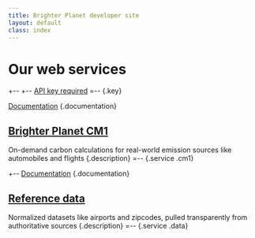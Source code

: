 ```yaml
---
title: Brighter Planet developer site
layout: default
class: index
---
```


# Our web services #

+--
 +--
  [API key required](http://keys.brighterplanet.com)
 =--
 {.key}
 
[Documentation](http://carbon.brighterplanet.com/documentation)
{.documentation}
 
## [Brighter Planet CM1](http://carbon.brighterplanet.com) ##

On-demand carbon calculations for real-world emission sources like automobiles and flights
{.description}
=--
{.service .cm1}

+--
[Documentation](http://data.brighterplanet.com/documentation)
{.documentation}
 
## [Reference data](http://data.brighterplanet.com) ##

Normalized datasets like airports and zipcodes, pulled transparently from authoritative sources
{.description}
=--
{.service .data}
